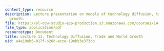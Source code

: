 ```yaml
---
content_type: resource
description: Lecture presentation on models of technology diffusion, trade, and world
  growth.
file: https://ol-ocw-studio-app-production.s3.amazonaws.com/courses/14-452-economic-growth-fall-2016/e4e10eb6017fb26dacce19ebb3e373cb_MIT14_452F16_Lec11.pdf
file_type: application/pdf
resourcetype: Document
title: Lecture 11, Technology Diffusion, Trade and World Growth
uid: e4e10eb6-017f-b26d-acce-19ebb3e373cb
---
```

